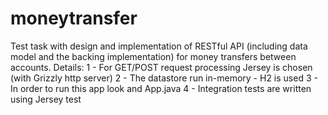 # moneytransfer
Test task with design and implementation of RESTful API (including data model and the backing implementation) for money
transfers between accounts.
Details:
1 - For GET/POST request processing Jersey is chosen (with Grizzly http server)
2 - The datastore run in-memory - H2 is used
3 - In order to run this app look and App.java
4 - Integration tests are written using Jersey test
